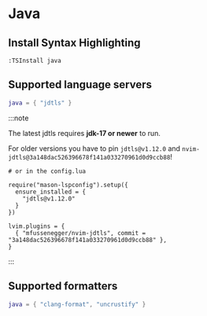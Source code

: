 # Java

## Install Syntax Highlighting

```vim
:TSInstall java
```

## Supported language servers

```lua
java = { "jdtls" }
```

:::note

The latest jdtls requires **jdk-17 or newer** to run.

For older versions you have to pin `jdtls@v1.12.0` and `nvim-jdtls@3a148dac526396678f141a033270961d0d9ccb88`!

```
# or in the config.lua

require("mason-lspconfig").setup({
  ensure_installed = {
    "jdtls@v1.12.0"
  }
})

lvim.plugins = {
  { "mfussenegger/nvim-jdtls", commit = "3a148dac526396678f141a033270961d0d9ccb88" },
}
```

:::

## Supported formatters

```lua
java = { "clang-format", "uncrustify" }
```
